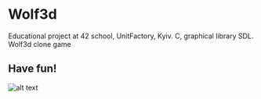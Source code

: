 # Wolf3d
Educational project at 42 school, UnitFactory, Kyiv. C, graphical library SDL. Wolf3d clone game

## Have fun!

![alt text](https://github.com/DA-NDI/Wolf3d/blob/master/wolf1.gif)

